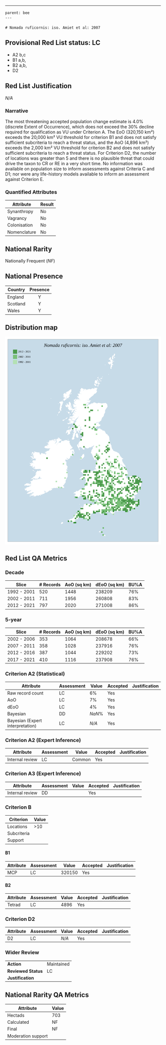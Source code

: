 ---
    parent: bee
    ---

    # Nomada ruficornis: iso. Amiet et al: 2007

## Provisional Red List status: LC
- A2 b,c
- B1 a,b, 
- B2 a,b, 
- D2

## Red List Justification
*N/A*
### Narrative


The most threatening accepted population change estimate is 4.0% (discrete Extent of Occurrence), which does not exceed the 30% decline required for qualification as VU under Criterion A. The EoO (320,150 km²) exceeds the 20,000 km² VU threshold for criterion B1 and does not satisfy sufficient subcriteria to reach a threat status, and the AoO (4,896 km²) exceeds the 2,000 km² VU threshold for criterion B2 and does not satisfy sufficient subcriteria to reach a threat status. For Criterion D2, the number of locations was greater than 5 and there is no plausible threat that could drive the taxon to CR or RE in a very short time. No information was available on population size to inform assessments against Criteria C and D1; nor were any life-history models available to inform an assessment against Criterion E.
### Quantified Attributes
|Attribute|Result|
|---|---|
|Synanthropy|No|
|Vagrancy|No|
|Colonisation|No|
|Nomenclature|No|


## National Rarity
Nationally Frequent (*NF*)

## National Presence
|Country|Presence
|---|:-:|
|England|Y|
|Scotland|Y|
|Wales|Y|


## Distribution map
![](../map/327.svg)

## Red List QA Metrics
### Decade
| Slice | # Records | AoO (sq km) | dEoO (sq km) |BU%A |
|---|---|---|---|---|
|1992 - 2001|520|1448|238209|76%|
|2002 - 2011|711|1956|260808|83%|
|2012 - 2021|797|2020|271008|86%|
### 5-year
| Slice | # Records | AoO (sq km) | dEoO (sq km) |BU%A |
|---|---|---|---|---|
|2002 - 2006|353|1064|208678|66%|
|2007 - 2011|358|1028|237916|76%|
|2012 - 2016|387|1044|229202|73%|
|2017 - 2021|410|1116|237908|76%|
### Criterion A2 (Statistical)
|Attribute|Assessment|Value|Accepted|Justification
|---|---|---|---|---|
|Raw record count|LC|6%|Yes||
|AoO|LC|7%|Yes||
|dEoO|LC|4%|Yes||
|Bayesian|DD|*NaN*%|Yes||
|Bayesian (Expert interpretation)|LC|*N/A*|Yes||
### Criterion A2 (Expert Inference)
|Attribute|Assessment|Value|Accepted|Justification
|---|---|---|---|---|
|Internal review|LC|Common|Yes||
### Criterion A3 (Expert Inference)
|Attribute|Assessment|Value|Accepted|Justification
|---|---|---|---|---|
|Internal review|DD||Yes||
### Criterion B
|Criterion| Value|
|---|---|
|Locations|>10|
|Subcriteria||
|Support||
#### B1
|Attribute|Assessment|Value|Accepted|Justification
|---|---|---|---|---|
|MCP|LC|320150|Yes||
#### B2
|Attribute|Assessment|Value|Accepted|Justification
|---|---|---|---|---|
|Tetrad|LC|4896|Yes||
### Criterion D2
|Attribute|Assessment|Value|Accepted|Justification
|---|---|---|---|---|
|D2|LC|*N/A*|Yes||
### Wider Review
|  |  |
|---|---|
|**Action**|Maintained|
|**Reviewed Status**|LC|
|**Justification**||


## National Rarity QA Metrics
|Attribute|Value|
|---|---|
|Hectads|703|
|Calculated|NF|
|Final|NF|
|Moderation support||



